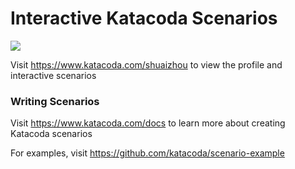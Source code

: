 # Interactive Katacoda Scenarios

[![](http://shields.katacoda.com/katacoda/shuaizhou/count.svg)](https://www.katacoda.com/shuaizhou "Get your profile on Katacoda.com")

Visit https://www.katacoda.com/shuaizhou to view the profile and interactive scenarios

### Writing Scenarios
Visit https://www.katacoda.com/docs to learn more about creating Katacoda scenarios

For examples, visit https://github.com/katacoda/scenario-example
